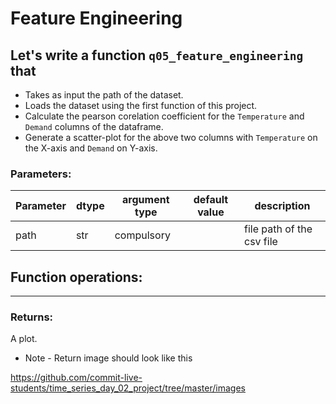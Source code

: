 # Feature Engineering

## Let's write a function `q05_feature_engineering` that
* Takes as input the path of the dataset.
* Loads the dataset using the first function of this project.
* Calculate the pearson corelation coefficient for the `Temperature` and `Demand` columns of the dataframe.
* Generate a scatter-plot for the above two columns with `Temperature` on the X-axis and `Demand` on Y-axis.

### Parameters:

| Parameter | dtype | argument type | default value | description |
| --- | --- | --- | --- | --- |
| path | str | compulsory | | file path of the csv file |


## Function operations:
-----------------------

### Returns:

A plot.

* Note -
Return image should look like this

https://github.com/commit-live-students/time_series_day_02_project/tree/master/images
